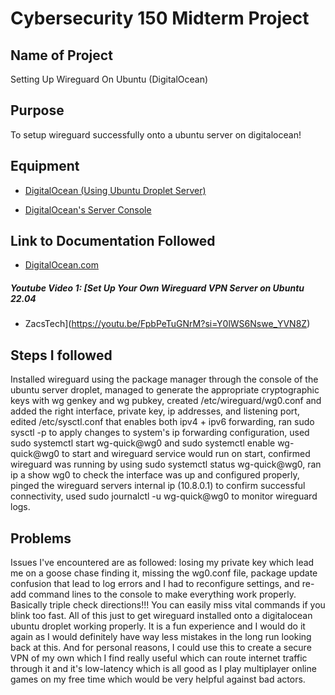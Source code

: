 # Cybersecurity 150 Midterm Project

## Name of Project
Setting Up Wireguard On Ubuntu (DigitalOcean)

## Purpose
To setup wireguard successfully onto a ubuntu server on digitalocean!

## Equipment
* [DigitalOcean (Using Ubuntu Droplet Server)](https://cloud.digitalocean.com/)

* [DigitalOcean's Server Console](https://cloud.digitalocean.com/)

## Link to Documentation Followed
- [DigitalOcean.com](https://www.digitalocean.com/community/tutorials/how-to-set-up-wireguard-on-ubuntu-22-04#creating-the-wireguard-peer-s-configuration-file)

##### Youtube Video 1: [Set Up Your Own Wireguard VPN Server on Ubuntu 22.04
- ZacsTech](https://youtu.be/FpbPeTuGNrM?si=Y0lWS6Nswe_YVN8Z) 

## Steps I followed
Installed wireguard using the package manager through the console of the ubuntu server droplet, managed to generate the appropriate cryptographic keys with wg genkey and wg pubkey, created /etc/wireguard/wg0.conf and added the right interface, private key, ip addresses, and listening port, edited /etc/sysctl.conf that enables both ipv4 + ipv6 forwarding, ran sudo sysctl -p to apply changes to system's ip forwarding configuration, used sudo systemctl start wg-quick@wg0 and sudo systemctl enable wg-quick@wg0 to start and wireguard service would run on start, confirmed wireguard was running by using sudo systemctl status wg-quick@wg0, ran ip a show wg0 to check the interface was up and configured properly, pinged the wireguard servers internal ip (10.8.0.1) to confirm successful connectivity, used sudo journalctl -u wg-quick@wg0 to monitor wireguard logs.

## Problems
Issues I've encountered are as followed: losing my private key which lead me on a goose chase finding it, missing the wg0.conf file, package update confusion that lead to log errors and I had to reconfigure settings, and re-add command lines to the console to make everything work properly. Basically triple check directions!!! You can easily miss vital commands if you blink too fast. All of this just to get wireguard installed onto a digitalocean ubuntu droplet working properly. It is a fun experience and I would do it again as I would definitely have way less mistakes in the long run looking back at this. And for personal reasons, I could use this to create a secure VPN of my own which I find really useful which can route internet traffic through it and it's low-latency which is all good as I play multiplayer online games on my free time which would be very helpful against bad actors.
